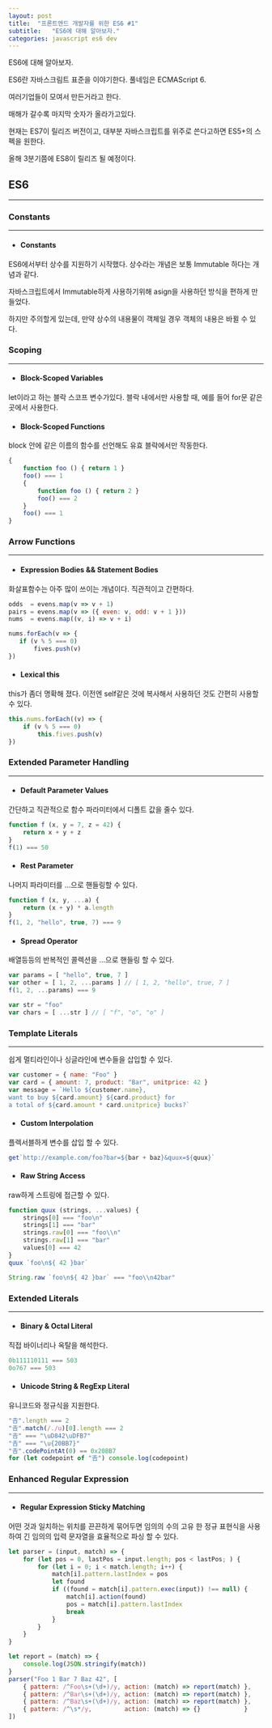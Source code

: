 ```yaml
---
layout: post
title:  "프론트엔드 개발자를 위한 ES6 #1"
subtitle:   "ES6에 대해 알아보자."
categories: javascript es6 dev
---
```


ES6에 대해 알아보자.

ES6란 자바스크림트 표준을 이야기한다. 풀네임은 ECMAScript 6.

여러기업들이 모여서 만든거라고 한다.

매해가 갈수록 마지막 숫자가 올라가고있다.

현재는 ES7이 릴리즈 버전이고, 대부분 자바스크립트를 위주로 쓴다고하면 ES5+의 스펙을 원한다.

올해 3분기쯤에 ES8이 릴리즈 될 예정이다.

## ES6
---

### Constants
---

- #### Constants

ES6에서부터 상수를 지원하기 시작했다. 상수라는 개념은 보통 Immutable 하다는 개념과 같다.

자바스크립트에서 Immutable하게 사용하기위해 asign을 사용하던 방식을 편하게 만들었다.

하지만 주의할게 있는데, 만약 상수의 내용물이 객체일 경우 객체의 내용은 바뀔 수 있다.

### Scoping
---

- #### Block-Scoped Variables

let이라고 하는 블락 스코프 변수가있다. 블락 내에서만 사용할 때, 예를 들어 for문 같은곳에서 사용한다.

- #### Block-Scoped Functions

block 안에 같은 이름의 함수를 선언해도 유효 블락에서만 작동한다.

```js
{
    function foo () { return 1 }
    foo() === 1
    {
        function foo () { return 2 }
        foo() === 2
    }
    foo() === 1
}
```

### Arrow Functions
---

- #### Expression Bodies && Statement Bodies

화살표함수는 아주 많이 쓰이는 개념이다. 직관적이고 간편하다.

```js
odds  = evens.map(v => v + 1)
pairs = evens.map(v => ({ even: v, odd: v + 1 }))
nums  = evens.map((v, i) => v + i)

nums.forEach(v => {
   if (v % 5 === 0)
       fives.push(v)
})
```

- #### Lexical this

this가 좀더 명확해 졌다. 이전엔 self같은 것에 복사해서 사용하던 것도 간편히 사용할 수 있다.

```js
this.nums.forEach((v) => {
    if (v % 5 === 0)
        this.fives.push(v)
})
```

### Extended Parameter Handling
---

- #### Default Parameter Values

간단하고 직관적으로 함수 파라미터에서 디폴트 값을 줄수 있다.

```js
function f (x, y = 7, z = 42) {
    return x + y + z
}
f(1) === 50
```

- #### Rest Parameter

나머지 파라미터를 ...으로 핸들링할 수 있다.

```js
function f (x, y, ...a) {
    return (x + y) * a.length
}
f(1, 2, "hello", true, 7) === 9
```

- #### Spread Operator

배열등등의 반복적인 콜렉션을 ...으로 핸들링 할 수 있다.

```js
var params = [ "hello", true, 7 ]
var other = [ 1, 2, ...params ] // [ 1, 2, "hello", true, 7 ]
f(1, 2, ...params) === 9

var str = "foo"
var chars = [ ...str ] // [ "f", "o", "o" ]
```

### Template Literals
---

쉽게 멀티라인이나 싱글라인에 변수들을 삽입할 수 있다.

```js
var customer = { name: "Foo" }
var card = { amount: 7, product: "Bar", unitprice: 42 }
var message = `Hello ${customer.name},
want to buy ${card.amount} ${card.product} for
a total of ${card.amount * card.unitprice} bucks?`
```

- #### Custom Interpolation

플렉서블하게 변수를 삽입 할 수 있다.

```js
get`http://example.com/foo?bar=${bar + baz}&quux=${quux}`
```

- #### Raw String Access

raw하게 스트링에 접근할 수 있다.

```js
function quux (strings, ...values) {
    strings[0] === "foo\n"
    strings[1] === "bar"
    strings.raw[0] === "foo\\n"
    strings.raw[1] === "bar"
    values[0] === 42
}
quux `foo\n${ 42 }bar`

String.raw `foo\n${ 42 }bar` === "foo\\n42bar"
```

### Extended Literals
---

- #### Binary & Octal Literal

직접 바이너리나 옥탈을 해석한다.

```js
0b111110111 === 503
0o767 === 503
```

- #### Unicode String & RegExp Literal

유니코드와 정규식을 지원한다.

```js
"𠮷".length === 2
"𠮷".match(/./u)[0].length === 2
"𠮷" === "\uD842\uDFB7"
"𠮷" === "\u{20BB7}"
"𠮷".codePointAt(0) == 0x20BB7
for (let codepoint of "𠮷") console.log(codepoint)
```

### Enhanced Regular Expression
---

- #### Regular Expression Sticky Matching

어떤 것과 일치하는 위치를 끈끈하게 묶어두면 임의의 수의 고유 한 정규 표현식을 사용하여 긴 임의의 입력 문자열을 효율적으로 파싱 할 수 있다.

```js
let parser = (input, match) => {
    for (let pos = 0, lastPos = input.length; pos < lastPos; ) {
        for (let i = 0; i < match.length; i++) {
            match[i].pattern.lastIndex = pos
            let found
            if ((found = match[i].pattern.exec(input)) !== null) {
                match[i].action(found)
                pos = match[i].pattern.lastIndex
                break
            }
        }
    }
}

let report = (match) => {
    console.log(JSON.stringify(match))
}
parser("Foo 1 Bar 7 Baz 42", [
    { pattern: /^Foo\s+(\d+)/y, action: (match) => report(match) },
    { pattern: /^Bar\s+(\d+)/y, action: (match) => report(match) },
    { pattern: /^Baz\s+(\d+)/y, action: (match) => report(match) },
    { pattern: /^\s*/y,         action: (match) => {}            }
])
```

